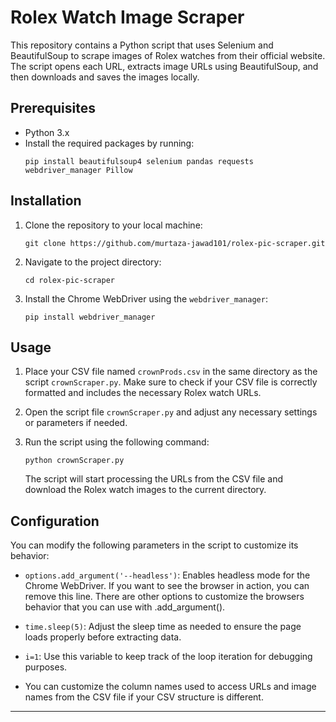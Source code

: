 # Rolex Watch Image Scraper

This repository contains a Python script that uses Selenium and BeautifulSoup to scrape images of Rolex watches from their official website. The script opens each URL, extracts image URLs using BeautifulSoup, and then downloads and saves the images locally.

## Prerequisites

- Python 3.x
- Install the required packages by running:
  ```
  pip install beautifulsoup4 selenium pandas requests webdriver_manager Pillow
  ```

## Installation

1. Clone the repository to your local machine:

   ```
   git clone https://github.com/murtaza-jawad101/rolex-pic-scraper.git
   ```

2. Navigate to the project directory:

   ```
   cd rolex-pic-scraper
   ```

3. Install the Chrome WebDriver using the `webdriver_manager`:
   ```
   pip install webdriver_manager
   ```

## Usage

1. Place your CSV file named `crownProds.csv` in the same directory as the script `crownScraper.py`. Make sure to check if your CSV file is correctly formatted and includes the necessary Rolex watch URLs.

2. Open the script file `crownScraper.py` and adjust any necessary settings or parameters if needed.

3. Run the script using the following command:

   ```
   python crownScraper.py
   ```

   The script will start processing the URLs from the CSV file and download the Rolex watch images to the current directory.

## Configuration

You can modify the following parameters in the script to customize its behavior:

- `options.add_argument('--headless')`: Enables headless mode for the Chrome WebDriver. If you want to see the browser in action, you can remove this line. There are other options to customize the browsers behavior that you can use with .add_argument().

- `time.sleep(5)`: Adjust the sleep time as needed to ensure the page loads properly before extracting data.

- `i=1`: Use this variable to keep track of the loop iteration for debugging purposes.

- You can customize the column names used to access URLs and image names from the CSV file if your CSV structure is different.

---

